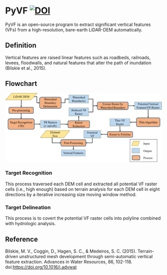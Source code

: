# PyVF [![DOI](https://zenodo.org/badge/316038076.svg)](https://zenodo.org/badge/latestdoi/316038076)

PyVF is an open-source program to extract significant vertical features (VFs) from a high-resolution, bare-earth LiDAR-DEM automatically.

## Definition
Vertical features are raised linear features such as roadbeds, railroads, levees, floodwalls, and natural features that alter the path of inundation (Bilskie et al., 2015).

## Flowchart
![image](https://github.com/ShuGao7/PyVF/blob/master/flowchart.png)

### Target Recognition
This process traversed each DEM cell and extracted all potential VF raster cells (i.e., high enough) based on terrain analysis for each DEM cell in eight directions by a iterative increasing size moving window method.

### Target Delineation
This process is to covert the potential VF raster cells into polyline combined with hydrologic analysis.


## Reference
Bilskie, M. V., Coggin, D., Hagen, S. C., & Medeiros, S. C. (2015). Terrain-driven unstructured mesh development through semi-automatic vertical feature extraction. Advances in Water Resources, 86, 102-118. doi:https://doi.org/10.1016/j.advwat


